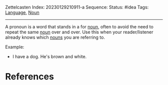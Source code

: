 Zettelcasten Index: 20230129210911-a
Sequence:
Status: #idea
Tags: [Language](Language.md), [Noun](Noun.md)

---

A pronoun is a word that stands in a for [noun](Noun.md), often to avoid the need to repeat the same [noun](Noun.md) over and over. Use this when your reader/listener already knows which [nouns](Noun.md) you are referring to. 

Example:

* I have a dog. He's brown and white.

# References
